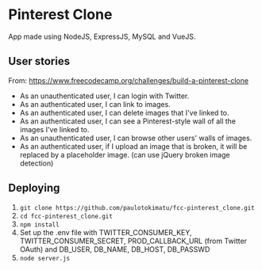 # Pinterest Clone
App made using NodeJS, ExpressJS, MySQL and VueJS.

## User stories
From: https://www.freecodecamp.org/challenges/build-a-pinterest-clone
- As an unauthenticated user, I can login with Twitter.
- As an authenticated user, I can link to images.
- As an authenticated user, I can delete images that I've linked to.
- As an authenticated user, I can see a Pinterest-style wall of all the images I've linked to.
- As an unauthenticated user, I can browse other users' walls of images.
- As an authenticated user, if I upload an image that is broken, it will be replaced by a placeholder image. (can use jQuery broken image detection)

## Deploying
1. `git clone https://github.com/paulotokimatu/fcc-pinterest_clone.git`
2. `cd fcc-pinterest_clone.git`
3. `npm install`
4. Set up the .env file with TWITTER_CONSUMER_KEY, TWITTER_CONSUMER_SECRET, PROD_CALLBACK_URL (from Twitter OAuth) and DB_USER, DB_NAME, DB_HOST, DB_PASSWD
5. `node server.js`
